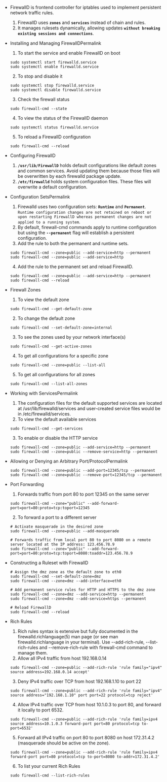 * FirewallD is frontend controller for iptables used to implement persistent network traffic rules.
  1. FirewallD uses **`zones`** and **`services`** instead of chain and rules.
  2. It manages rulesets dynamically, allowing updates **`without breaking existing sessions and connections`**.

* Installing and Managing FirewallDPermalink
  1. To start the service and enable FirewallD on boot
  ```shell
  sudo systemctl start firewalld.service
  sudo systemctl enable firewalld.service
  ```
  2. To stop and disable it
  ```shell
  sudo systemctl stop firewalld.service
  sudo systemctl disable firewalld.service
  ```
  3. Check the firewall status
  ```shell
  sudo firewall-cmd --state
  ```
  4. To view the status of the FirewallD daemon
  ```shell
  sudo systemctl status firewalld.service
  ```
  5. To reload a FirewallD configuration
  ```shell
  sudo firewall-cmd --reload
  ```
  
* Configuring FirewallD
  1. **`/usr/lib/FirewallD`** holds default configurations like default zones and common services. Avoid updating them because those files will be overwritten by each firewalld package update.
  2. **`/etc/firewalld`** holds system configuration files. These files will overwrite a default configuration.
  
* Configuration SetsPermalink
  1. Firewalld uses two configuration sets: **`Runtime`** and **`Permanent`**. `Runtime configuration changes are not retained on reboot or upon restarting FirewallD whereas permanent changes are not applied to a running system`.
  2. By default, firewall-cmd commands apply to runtime configuration but using the **`--permanent`** flag will establish a persistent configuration.
  3. Add the rule to both the permanent and runtime sets.
  ```shell
  sudo firewall-cmd --zone=public --add-service=http --permanent
  sudo firewall-cmd --zone=public --add-service=http
  ```
  4. Add the rule to the permanent set and reload FirewallD.
  ```shell
  sudo firewall-cmd --zone=public --add-service=http --permanent
  sudo firewall-cmd --reload
  ```
  
* Firewall Zones
  1. To view the default zone
  ```shell
  sudo firewall-cmd --get-default-zone
  ```
  2. To change the default zone
  ```shell
  sudo firewall-cmd --set-default-zone=internal
  ```
  3. To see the zones used by your network interface(s)
  ```shell
  sudo firewall-cmd --get-active-zones
  ```
  4. To get all configurations for a specific zone
  ```shell
  sudo firewall-cmd --zone=public --list-all
  ```
  5. To get all configurations for all zones
  ```shell
  sudo firewall-cmd --list-all-zones
  ```
  
* Working with ServicesPermalink
  1. The configuration files for the default supported services are located at /usr/lib/firewalld/services and user-created service files would be in /etc/firewalld/services.
  2. To view the default available services
  ```shell
  sudo firewall-cmd --get-services
  ```
  3. To enable or disable the HTTP service
  ```shell
  sudo firewall-cmd --zone=public --add-service=http --permanent
  sudo firewall-cmd --zone=public --remove-service=http --permanent
  ```
  
* Allowing or Denying an Arbitrary Port/ProtocolPermalink
  ```shell
  sudo firewall-cmd --zone=public --add-port=12345/tcp --permanent
  sudo firewall-cmd --zone=public --remove-port=12345/tcp --permanent
  ```
  
* Port Forwarding
  1. Forwards traffic from port 80 to port 12345 on the same server
  ```shell
  sudo firewall-cmd --zone="public" --add-forward-port=port=80:proto=tcp:toport=12345
  ```
  2. To forward a port to a different server
  ```shell
  # Activate masquerade in the desired zone
  sudo firewall-cmd --zone=public --add-masquerade
  
  # Forwards traffic from local port 80 to port 8080 on a remote server located at the IP address: 123.456.78.9
  sudo firewall-cmd --zone="public" --add-forward-port=port=80:proto=tcp:toport=8080:toaddr=123.456.78.9
  ```
  
* Constructing a Ruleset with FirewallD
  ```shell
  # Assign the dmz zone as the default zone to eth0
  sudo firewall-cmd --set-default-zone=dmz
  sudo firewall-cmd --zone=dmz --add-interface=eth0
  
  # Add permanent service rules for HTTP and HTTPS to the dmz zone
  sudo firewall-cmd --zone=dmz --add-service=http --permanent
  sudo firewall-cmd --zone=dmz --add-service=https --permanent
  
  # Reload FirewallD
  sudo firewall-cmd --reload
  ```
  
* Rich Rules
  1. Rich rules syntax is extensive but fully documented in the firewalld.richlanguage(5) man page (or see man firewalld.richlanguage in your terminal). Use --add-rich-rule, --list-rich-rules and --remove-rich-rule with firewall-cmd command to manage them.
  2. Allow all IPv4 traffic from host 192.168.0.14
  ```shell
  sudo firewall-cmd --zone=public --add-rich-rule 'rule family="ipv4" source address=192.168.0.14 accept'
  ```
  3. Deny IPv4 traffic over TCP from host 192.168.1.10 to port 22
  ```shell
  sudo firewall-cmd --zone=public --add-rich-rule 'rule family="ipv4" source address="192.168.1.10" port port=22 protocol=tcp reject'
  ```
  4. Allow IPv4 traffic over TCP from host 10.1.0.3 to port 80, and forward it locally to port 6532.
  ```shell
  sudo firewall-cmd --zone=public --add-rich-rule 'rule family=ipv4 source address=10.1.0.3 forward-port port=80 protocol=tcp to-port=6532'
  ```
  5. Forward all IPv4 traffic on port 80 to port 8080 on host 172.31.4.2 (masquerade should be active on the zone).
  ```shell
  sudo firewall-cmd --zone=public --add-rich-rule 'rule family=ipv4 forward-port port=80 protocol=tcp to-port=8080 to-addr=172.31.4.2'
  ```
  6. To list your current Rich Rules
  ```shell
  sudo firewall-cmd --list-rich-rules
  ```
